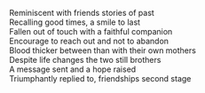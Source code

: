 Reminiscent with friends stories of past  
Recalling good times, a smile to last  
Fallen out of touch with a faithful companion  
Encourage to reach out and not to abandon  
Blood thicker between than with their own mothers   
Despite life changes the two still brothers  
A message sent and a hope raised  
Triumphantly replied to, friendships second stage  

